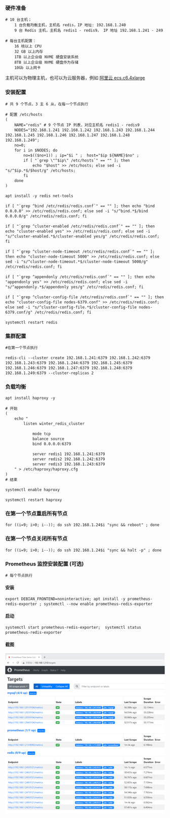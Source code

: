

### 硬件准备

	# 10 台主机；
		1 台负载均衡主机，主机名 redis，IP 地址: 192.168.1.240
		9 台 Redis 主机，主机名 redis1 - redis9， IP 地址 192.168.1.241 - 249

	# 每台主机配置：
		16 核以上 CPU
		32 GB 以上内存
		1TB 以上企业级 NVME 硬盘安装系统
		8TB 以上企业级 NVME 硬盘作为存储
		10Gb 以上网卡


主机可以为物理主机，也可以为云服务器，例如 [阿里云 ecs.c6.4xlarge](https://www.aliyun.com/product/ecs?source=5176.11533457&userCode=1gbajwso)


### 安装配置

	# 共 9 个节点，3 主 6 从，在每一个节点执行
	
	# 配置 /etc/hosts
	(
		NAME="redis" # 9 个节点 IP 列表，对应主机名 redis1 - redis9
		NODES="192.168.1.241 192.168.1.242 192.168.1.243 192.168.1.244 192.168.1.245 192.168.1.246 192.168.1.247 192.168.1.248 192.168.1.249"; 
		no=0;
		for i in $NODES; do 
			no=$(($no+1)) ; ip="$i " ;  host="$ip ${NAME}$no" ;  
			if [ "`grep \"^$ip\" /etc/hosts`" == "" ]; then 
				echo "$host" >> /etc/hosts; else sed -i "s/^$ip.*$/$host/g" /etc/hosts; 
			fi 
		done
	)

	apt install -y redis net-tools

	if [ "`grep ^bind /etc/redis/redis.conf`" == "" ]; then echo "bind 0.0.0.0" >> /etc/redis/redis.conf; else sed -i "s/^bind.*$/bind 0.0.0.0/g" /etc/redis/redis.conf; fi

	if [ "`grep ^cluster-enabled /etc/redis/redis.conf`" == "" ]; then echo "cluster-enabled yes" >> /etc/redis/redis.conf; else sed -i "s/^cluster-enabled.*$/cluster-enabled yes/g" /etc/redis/redis.conf; fi

	if [ "`grep ^cluster-node-timeout /etc/redis/redis.conf`" == "" ]; then echo "cluster-node-timeout 5000" >> /etc/redis/redis.conf; else sed -i "s/^cluster-node-timeout.*$/cluster-node-timeout 5000/g" /etc/redis/redis.conf; fi

	if [ "`grep ^appendonly /etc/redis/redis.conf`" == "" ]; then echo "appendonly yes" >> /etc/redis/redis.conf; else sed -i "s/^appendonly.*$/appendonly yes/g" /etc/redis/redis.conf; fi

	if [ "`grep ^cluster-config-file /etc/redis/redis.conf`" == "" ]; then echo "cluster-config-file nodes-6379.conf" >> /etc/redis/redis.conf; else sed -i "s/^cluster-config-file.*$/cluster-config-file nodes-6379.conf/g" /etc/redis/redis.conf; fi

	systemctl restart redis


### 集群配置

	#在第一个节点执行

	redis-cli --cluster create 192.168.1.241:6379 192.168.1.242:6379 192.168.1.243:6379 192.168.1.244:6379 192.168.1.245:6379 192.168.1.246:6379 192.168.1.247:6379 192.168.1.248:6379 192.168.1.249:6379 --cluster-replicas 2


### 负载均衡

	apt install haproxy -y

	# 开始
	(
		echo "
			listen winter_redis_cluster

				mode tcp
				balance source
				bind 0.0.0.0:6379
				
				server redis1 192.168.1.241:6379
				server redis2 192.168.1.242:6379
				server redis3 192.168.1.243:6379
		" > /etc/haproxy/haproxy.cfg
	)
	# 结束

	systemctl enable haproxy

	systemctl restart haproxy


### 在第一个节点重启所有节点

	for ((i=9; i>0; i--)); do ssh 192.168.1.24$i "sync && reboot" ; done


### 在第一个节点关闭所有节点

	for ((i=9; i>0; i--)); do ssh 192.168.1.24$i "sync && halt -p" ; done


### Prometheus 监控安装配置 (可选)

	# 每个节点执行


#### 安装

	export DEBIAN_FRONTEND=noninteractive; apt install -y prometheus-redis-exporter ; systemctl --now enable prometheus-redis-exporter


#### 启动

	systemctl start prometheus-redis-exporter; 	systemctl status prometheus-redis-exporter


#### 截图

![image](https://github.com/AndyInAi/Winter/blob/main/img/p8s/p8s-2.png)

